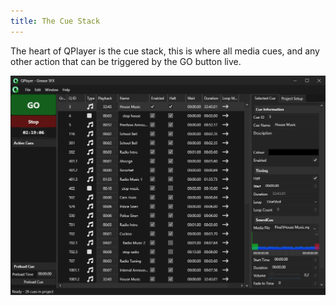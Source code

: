 ```yaml
---
title: The Cue Stack
---
```


The heart of QPlayer is the cue stack, this is where all media cues, and any other 
action that can be triggered by the GO button live.

![Cue stack](../../../assets/qplayer-main-window.png)

<!--
![Context menu](../../../assets/context-menu.png)
![Double click to edit](../../../assets/double-click-edit.png)
![Drag and drop](../../../assets/drag-drop.png)
![Sidebar](../../../assets/sidebar.png)
-->
